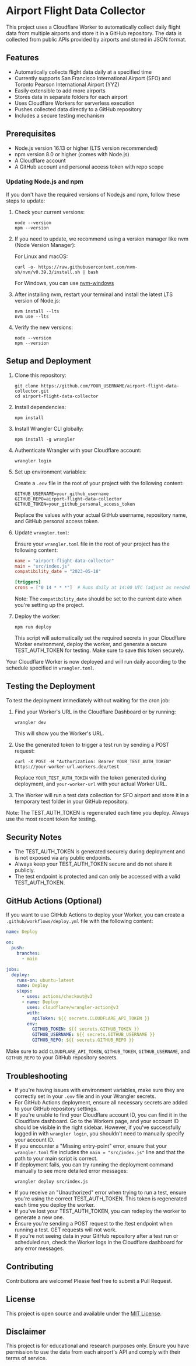 # Airport Flight Data Collector

This project uses a Cloudflare Worker to automatically collect daily flight data from multiple airports and store it in a GitHub repository. The data is collected from public APIs provided by airports and stored in JSON format.

## Features

- Automatically collects flight data daily at a specified time
- Currently supports San Francisco International Airport (SFO) and Toronto Pearson International Airport (YYZ)
- Easily extensible to add more airports
- Stores data in separate folders for each airport
- Uses Cloudflare Workers for serverless execution
- Pushes collected data directly to a GitHub repository
- Includes a secure testing mechanism

## Prerequisites

- Node.js version 16.13 or higher (LTS version recommended)
- npm version 8.0 or higher (comes with Node.js)
- A Cloudflare account
- A GitHub account and personal access token with repo scope

### Updating Node.js and npm

If you don't have the required versions of Node.js and npm, follow these steps to update:

1. Check your current versions:
   ```
   node --version
   npm --version
   ```

2. If you need to update, we recommend using a version manager like nvm (Node Version Manager):

   For Linux and macOS:
   ```
   curl -o- https://raw.githubusercontent.com/nvm-sh/nvm/v0.39.3/install.sh | bash
   ```
   
   For Windows, you can use [nvm-windows](https://github.com/coreybutler/nvm-windows)

3. After installing nvm, restart your terminal and install the latest LTS version of Node.js:
   ```
   nvm install --lts
   nvm use --lts
   ```

4. Verify the new versions:
   ```
   node --version
   npm --version
   ```

## Setup and Deployment

1. Clone this repository:
   ```
   git clone https://github.com/YOUR_USERNAME/airport-flight-data-collector.git
   cd airport-flight-data-collector
   ```

2. Install dependencies:
   ```
   npm install
   ```

3. Install Wrangler CLI globally:
   ```
   npm install -g wrangler
   ```

4. Authenticate Wrangler with your Cloudflare account:
   ```
   wrangler login
   ```

5. Set up environment variables:
   
   Create a `.env` file in the root of your project with the following content:
   ```
   GITHUB_USERNAME=your_github_username
   GITHUB_REPO=airport-flight-data-collector
   GITHUB_TOKEN=your_github_personal_access_token
   ```

   Replace the values with your actual GitHub username, repository name, and GitHub personal access token.

6. Update `wrangler.toml`:
   
   Ensure your `wrangler.toml` file in the root of your project has the following content:

   ```toml
   name = "airport-flight-data-collector"
   main = "src/index.js"
   compatibility_date = "2023-05-18"

   [triggers]
   crons = ["0 14 * * *"]  # Runs daily at 14:00 UTC (adjust as needed)
   ```

   Note: The `compatibility_date` should be set to the current date when you're setting up the project.

7. Deploy the worker:
   ```
   npm run deploy
   ```

   This script will automatically set the required secrets in your Cloudflare Worker environment, deploy the worker, and generate a secure TEST_AUTH_TOKEN for testing. Make sure to save this token securely.

Your Cloudflare Worker is now deployed and will run daily according to the schedule specified in `wrangler.toml`.

## Testing the Deployment

To test the deployment immediately without waiting for the cron job:

1. Find your Worker's URL in the Cloudflare Dashboard or by running:
   ```
   wrangler dev
   ```
   This will show you the Worker's URL.

2. Use the generated token to trigger a test run by sending a POST request:
   ```
   curl -X POST -H "Authorization: Bearer YOUR_TEST_AUTH_TOKEN" https://your-worker-url.workers.dev/test
   ```
   Replace `YOUR_TEST_AUTH_TOKEN` with the token generated during deployment, and `your-worker-url` with your actual Worker URL.

3. The Worker will run a test data collection for SFO airport and store it in a temporary test folder in your GitHub repository.

Note: The TEST_AUTH_TOKEN is regenerated each time you deploy. Always use the most recent token for testing.

## Security Notes

- The TEST_AUTH_TOKEN is generated securely during deployment and is not exposed via any public endpoints.
- Always keep your TEST_AUTH_TOKEN secure and do not share it publicly.
- The test endpoint is protected and can only be accessed with a valid TEST_AUTH_TOKEN.

## GitHub Actions (Optional)

If you want to use GitHub Actions to deploy your Worker, you can create a `.github/workflows/deploy.yml` file with the following content:

```yaml
name: Deploy

on:
  push:
    branches:
      - main

jobs:
  deploy:
    runs-on: ubuntu-latest
    name: Deploy
    steps:
      - uses: actions/checkout@v3
      - name: Deploy
        uses: cloudflare/wrangler-action@v3
        with:
          apiToken: ${{ secrets.CLOUDFLARE_API_TOKEN }}
        env:
          GITHUB_TOKEN: ${{ secrets.GITHUB_TOKEN }}
          GITHUB_USERNAME: ${{ secrets.GITHUB_USERNAME }}
          GITHUB_REPO: ${{ secrets.GITHUB_REPO }}
```

Make sure to add `CLOUDFLARE_API_TOKEN`, `GITHUB_TOKEN`, `GITHUB_USERNAME`, and `GITHUB_REPO` to your GitHub repository secrets.

## Troubleshooting

- If you're having issues with environment variables, make sure they are correctly set in your `.env` file and in your Wrangler secrets.
- For GitHub Actions deployment, ensure all necessary secrets are added to your GitHub repository settings.
- If you're unable to find your Cloudflare account ID, you can find it in the Cloudflare dashboard. Go to the Workers page, and your account ID should be visible in the right sidebar. However, if you've successfully logged in with `wrangler login`, you shouldn't need to manually specify your account ID.
- If you encounter a "Missing entry-point" error, ensure that your `wrangler.toml` file includes the `main = "src/index.js"` line and that the path to your main script is correct.
- If deployment fails, you can try running the deployment command manually to see more detailed error messages:
  ```
  wrangler deploy src/index.js
  ```
- If you receive an "Unauthorized" error when trying to run a test, ensure you're using the correct TEST_AUTH_TOKEN. This token is regenerated each time you deploy the worker.
- If you've lost your TEST_AUTH_TOKEN, you can redeploy the worker to generate a new one.
- Ensure you're sending a POST request to the /test endpoint when running a test. GET requests will not work.
- If you're not seeing data in your GitHub repository after a test run or scheduled run, check the Worker logs in the Cloudflare dashboard for any error messages.

## Contributing

Contributions are welcome! Please feel free to submit a Pull Request.

## License

This project is open source and available under the [MIT License](LICENSE).

## Disclaimer

This project is for educational and research purposes only. Ensure you have permission to use the data from each airport's API and comply with their terms of service.